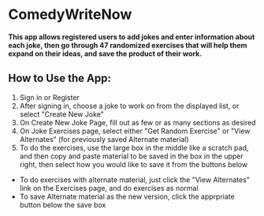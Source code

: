 ComedyWriteNow
======

#### This app allows registered users to add jokes and enter information about each joke, then go through 47 randomized exercises that will help them expand on their ideas, and save the product of their work.

How to Use the App:
---------

1. Sign in or Register
2. After signing in, choose a joke to work on from the displayed list, or select "Create New Joke"
3. On Create New Joke Page, fill out as few or as many sections as desired
4. On Joke Exercises page, select either "Get Random Exercise" or "View Alternates" (for previously saved Alternate material)
5. To do the exercises, use the large box in the middle like a scratch pad, and then copy and paste material to be saved in the box in the upper right, then select how you would like to save it from the buttons below

* To do exercises with alternate material, just click the "View Alternates" link on the Exercises page, and do exercises as normal
* To save Alternate material as the new version, click the apprpriate button below the save box